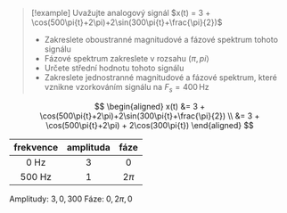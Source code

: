 > [!example] Uvažujte analogový signál $x(t) = 3 + \cos(500\pi{t}+2\pi)+2\sin(300\pi{t}+\frac{\pi}{2})$
> - Zakreslete oboustranné magnitudové a fázové spektrum tohoto signálu
> - Fázové spektrum zakreslete v rozsahu $\left(\pi, pi\right>$
> - Určete střední hodnotu tohoto signálu
> - Zakreslete jednostranné magnitudové a fázové spektrum, které vznikne vzorkováním signálu na $F_s = 400\,\text{Hz}$

$$
\begin{aligned}
x(t) &= 3 + \cos(500\pi{t}+2\pi)+2\sin(300\pi{t}+\frac{\pi}{2}) \\
&= 3 + \cos(500\pi{t}+2\pi) + 2\cos(300\pi{t})
\end{aligned}
$$

|frekvence|amplituda|fáze|
|:--:|:--:|:--:|
|0 Hz|3|0
|500 Hz|1|$2\pi$|
Amplitudy: $3, 0, 300$
Fáze: $0, 2\pi, 0$


